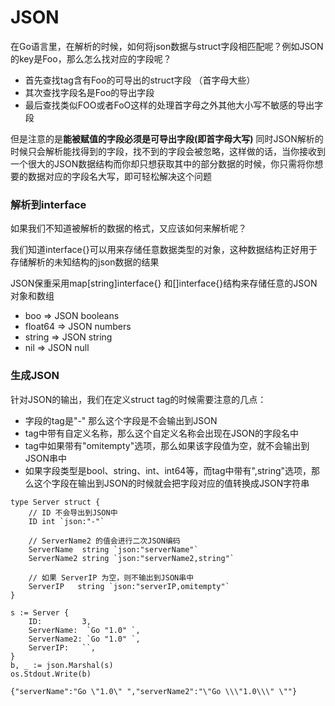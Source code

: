 # JSON

在Go语言里，在解析的时候，如何将json数据与struct字段相匹配呢？例如JSON的key是Foo，那么怎么找对应的字段呢？

* 首先查找tag含有Foo的可导出的struct字段 （首字母大些）
* 其次查找字段名是Foo的导出字段
* 最后查找类似FOO或者FoO这样的处理首字母之外其他大小写不敏感的导出字段

但是注意的是**能被赋值的字段必须是可导出字段(即首字母大写)** 同时JSON解析的时候只会解析能找得到的字段，找不到的字段会被忽略，这样做的话，当你接收到一个很大的JSON数据结构而你却只想获取其中的部分数据的时候，你只需将你想要的数据对应的字段名大写，即可轻松解决这个问题

### 解析到interface

如果我们不知道被解析的数据的格式，又应该如何来解析呢？

我们知道interface{}可以用来存储任意数据类型的对象，这种数据结构正好用于存储解析的未知结构的json数据的结果

JSON保重采用map[string]interface{} 和[]interface{}结构来存储任意的JSON对象和数组

* boo => JSON booleans
* float64 => JSON numbers
* string => JSON string
* nil => JSON null


### 生成JSON

针对JSON的输出，我们在定义struct tag的时候需要注意的几点：

* 字段的tag是"-" 那么这个字段是不会输出到JSON
* tag中带有自定义名称，那么这个自定义名称会出现在JSON的字段名中
* tag中如果带有"omitempty"选项，那么如果该字段值为空，就不会输出到JSON串中
* 如果字段类型是bool、string、int、int64等，而tag中带有",string"选项，那么这个字段在输出到JSON的时候就会把字段对应的值转换成JSON字符串

```
type Server struct {
	// ID 不会导出到JSON中
	ID int `json:"-"`

	// ServerName2 的值会进行二次JSON编码
	ServerName  string `json:"serverName"`
	ServerName2 string `json:"serverName2,string"`

	// 如果 ServerIP 为空，则不输出到JSON串中
	ServerIP   string `json:"serverIP,omitempty"`
}

s := Server {
	ID:         3,
	ServerName:  `Go "1.0" `,
	ServerName2: `Go "1.0" `,
	ServerIP:   ``,
}
b, _ := json.Marshal(s)
os.Stdout.Write(b)
```

```
{"serverName":"Go \"1.0\" ","serverName2":"\"Go \\\"1.0\\\" \""}
```